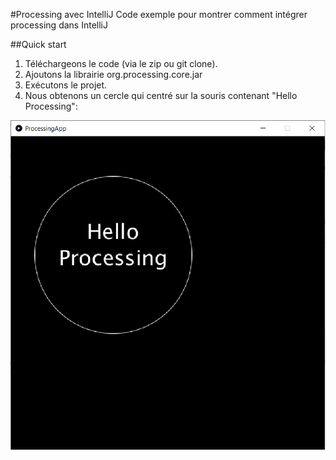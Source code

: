 #Processing avec IntelliJ
Code exemple pour montrer comment intégrer processing dans IntelliJ

##Quick start
1. Téléchargeons le code (via le zip ou git clone).
1. Ajoutons la librairie org.processing.core.jar
1. Exécutons le projet.
1. Nous obtenons un cercle qui centré sur la souris contenant "Hello Processing":

![snapshop running application](https://github.com/jedepaepe/java-4118/blob/master/lesson-09-intellij/basic-processing/result.png)